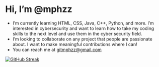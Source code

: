 #  Hi, I’m @mphzz
-  I’m currently learning HTML, CSS, Java, C++, Python, and more. I’m interested in cybersecurity and want to learn how to take my coding skills to the next level and use them in the cyber security field.
-  I’m looking to collaborate on any project that people are passionate about. I want to make meaningful contributions where I can!
-  You can reach me at gitmphzz@gmail.com

[![GitHub Streak](http://github-readme-streak-stats.herokuapp.com?user=mphzz&theme=dark)](https://git.io/streak-stats)


<!---
mphzz/mphzz is a ✨ special ✨ repository because its `README.md` (this file) appears on your GitHub profile.
You can click the Preview link to take a look at your changes.
--->
